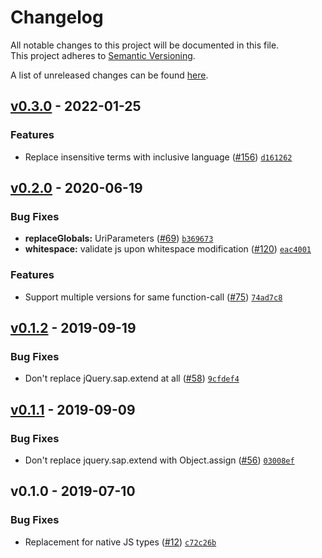 # Changelog
All notable changes to this project will be documented in this file.  
This project adheres to [Semantic Versioning](http://semver.org/spec/v2.0.0.html).

A list of unreleased changes can be found [here](https://github.com/SAP/ui5-migration/compare/v0.3.0...HEAD).

<a name="v0.3.0"></a>
## [v0.3.0] - 2022-01-25
### Features
- Replace insensitive terms with inclusive language ([#156](https://github.com/SAP/ui5-migration/issues/156)) [`d161262`](https://github.com/SAP/ui5-migration/commit/d1612623d1e941143e502fbf65dfee75f1954421)


<a name="v0.2.0"></a>
## [v0.2.0] - 2020-06-19
### Bug Fixes
- **replaceGlobals:** UriParameters ([#69](https://github.com/SAP/ui5-migration/issues/69)) [`b369673`](https://github.com/SAP/ui5-migration/commit/b369673455295fe3a707fe390b7c581af14930b9)
- **whitespace:** validate js upon whitespace modification ([#120](https://github.com/SAP/ui5-migration/issues/120)) [`eac4001`](https://github.com/SAP/ui5-migration/commit/eac4001ad7f2eb0d2955d4df2f3a40559b70b9ff)

### Features
- Support multiple versions for same function-call ([#75](https://github.com/SAP/ui5-migration/issues/75)) [`74ad7c8`](https://github.com/SAP/ui5-migration/commit/74ad7c8775717bdccee8d8e309329ee267fc0777)


<a name="v0.1.2"></a>
## [v0.1.2] - 2019-09-19
### Bug Fixes
- Don't replace jQuery.sap.extend at all ([#58](https://github.com/SAP/ui5-migration/issues/58)) [`9cfdef4`](https://github.com/SAP/ui5-migration/commit/9cfdef4c3f629b206e2c0fab1377d4dff1d7e1a7)


<a name="v0.1.1"></a>
## [v0.1.1] - 2019-09-09
### Bug Fixes
- Don't replace jquery.sap.extend with Object.assign ([#56](https://github.com/SAP/ui5-migration/issues/56)) [`03008ef`](https://github.com/SAP/ui5-migration/commit/03008ef77238d91d48182795d960e1ad52e0bf6d)


<a name="v0.1.0"></a>
## v0.1.0 - 2019-07-10
### Bug Fixes
- Replacement for native JS types ([#12](https://github.com/SAP/ui5-migration/issues/12)) [`c72c26b`](https://github.com/SAP/ui5-migration/commit/c72c26bc7bbf096a153b009165dedbc9d92cc082)


[v0.3.0]: https://github.com/SAP/ui5-migration/compare/v0.2.0...v0.3.0
[v0.2.0]: https://github.com/SAP/ui5-migration/compare/v0.1.2...v0.2.0
[v0.1.2]: https://github.com/SAP/ui5-migration/compare/v0.1.1...v0.1.2
[v0.1.1]: https://github.com/SAP/ui5-migration/compare/v0.1.0...v0.1.1
